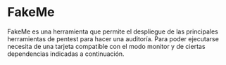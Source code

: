 # FakeMe
FakeMe es una herramienta que permite el despliegue de las principales herramientas de pentest para hacer una auditoría.
Para poder ejecutarse necesita de una tarjeta compatible con el modo monitor y de ciertas dependencias indicadas a continuación.
